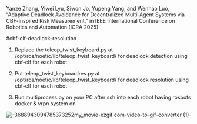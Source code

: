Yanze Zhang, Yiwei Lyu, Siwon Jo, Yupeng Yang, and Wenhao Luo, “Adaptive Deadlock Avoidance
for Decentralized Multi-Agent Systems via CBF-inspired Risk Measurement,” in IEEE International
Conference on Robotics and Automation (ICRA 2025)

#cbf-clf-deadlock-resolution

1. Replace the teleop_twist_keyboard.py at /opt/ros/noetic/lib/teleop_twist_keyboard/ for deadlock detection using cbf-clf for each robot


2. Put teleop_twist_keyboardres.py at /opt/ros/noetic/lib/teleop_twist_keyboard/ for deadlock resolution using cbf-clf for each robot

3. Run multiprocess.py on your PC after ssh into each robot having rosbots docker & vrpn system on

![-3688943094785373252my_movie-ezgif com-video-to-gif-converter (1)](https://github.com/user-attachments/assets/2fc4040d-2aff-4781-bd7a-26a557f44866)
